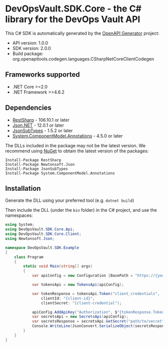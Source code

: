 # DevOpsVault.SDK.Core - the C# library for the DevOps Vault API

This C# SDK is automatically generated by the [OpenAPI Generator](https://openapi-generator.tech) project:

- API version: 1.0.0
- SDK version: 2.0.0
- Build package: org.openapitools.codegen.languages.CSharpNetCoreClientCodegen

<a name="frameworks-supported"></a>
## Frameworks supported
- .NET Core >=2.0
- .NET Framework >=4.6.2

<a name="dependencies"></a>
## Dependencies

- [RestSharp](https://www.nuget.org/packages/RestSharp) - 106.10.1 or later
- [Json.NET](https://www.nuget.org/packages/Newtonsoft.Json/) - 12.0.1 or later
- [JsonSubTypes](https://www.nuget.org/packages/JsonSubTypes/) - 1.5.2 or later
- [System.ComponentModel.Annotations](https://www.nuget.org/packages/System.ComponentModel.Annotations) - 4.5.0 or later

The DLLs included in the package may not be the latest version. We recommend using [NuGet](https://docs.nuget.org/consume/installing-nuget) to obtain the latest version of the packages:
```
Install-Package RestSharp
Install-Package Newtonsoft.Json
Install-Package JsonSubTypes
Install-Package System.ComponentModel.Annotations
```

<a name="installation"></a>
## Installation
Generate the DLL using your preferred tool (e.g. `dotnet build`)

Then include the DLL (under the `bin` folder) in the C# project, and use the namespaces:


```csharp
using System;
using DevOpsVault.SDK.Core.Api;
using DevOpsVault.SDK.Core.Client;
using Newtonsoft.Json;

namespace DevOpsVault.SDK.Example
{
    class Program
    {
        static void Main(string[] args)
        {
            var apiConfig = new Configuration {BasePath = "https://{your-tenant}.secretsvaultcloud.{com|eu|au}/v1"};

            var tokensApi = new TokensApi(apiConfig);

            var tokenResponse = tokensApi.Token("client_credentials",
                clientId: "{client-id}",
                clientSecret: "{client-credential");

            apiConfig.AddApiKey("Authorization", $"{tokenResponse.TokenType} {tokenResponse.AccessToken}");
            var secretsApi = new SecretsApi(apiConfig);
            var secretsResponse = secretsApi.GetSecret("path/to/secret");
            Console.WriteLine(JsonConvert.SerializeObject(secretsResponse, Formatting.Indented));
        }
    }
}
```
